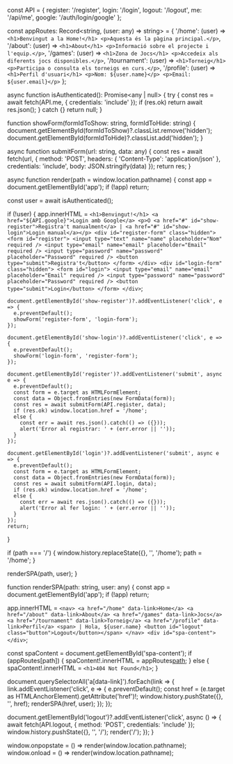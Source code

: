const API = {
  register: '/register',
  login: '/login',
  logout: '/logout',
  me: '/api/me',
  google: '/auth/login/google'
};

const appRoutes: Record<string, (user: any) => string> = {
  '/home': (user) => `
    <h1>Benvingut a la Home!</h1>
    <p>Aquesta és la pàgina principal.</p>
  `,
  '/about': (user) => `
    <h1>About</h1>
    <p>Informació sobre el projecte i l'equip.</p>
  `,
  '/games': (user) => `
    <h1>Zona de Jocs</h1>
    <p>Accedeix als diferents jocs disponibles.</p>
  `,
  '/tournament': (user) => `
    <h1>Torneig</h1>
    <p>Participa o consulta els torneigs en curs.</p>
  `,
  '/profile': (user) => `
    <h1>Perfil d'usuari</h1>
    <p>Nom: ${user.name}</p>
    <p>Email: ${user.email}</p>
  `
};

async function isAuthenticated(): Promise<any | null> {
  try {
    const res = await fetch(API.me, { credentials: 'include' });
    if (res.ok) return await res.json();
  } catch {}
  return null;
}

function showForm(formIdToShow: string, formIdToHide: string) {
  document.getElementById(formIdToShow)?.classList.remove('hidden');
  document.getElementById(formIdToHide)?.classList.add('hidden');
}

async function submitForm(url: string, data: any) {
  const res = await fetch(url, {
    method: 'POST',
    headers: { 'Content-Type': 'application/json' },
    credentials: 'include',
    body: JSON.stringify(data)
  });
  return res;
}

async function render(path = window.location.pathname) {
  const app = document.getElementById('app');
  if (!app) return;

  const user = await isAuthenticated();

  if (!user) {
    app.innerHTML = `
      <h1>Benvingut!</h1>
      <a href="${API.google}">Login amb Google</a>
      <p>O <a href="#" id="show-register">Registra't manualment</a> | <a href="#" id="show-login">Login manual</a></p>
      <div id="register-form" class="hidden">
        <form id="register">
          <input type="text" name="name" placeholder="Nom" required />
          <input type="email" name="email" placeholder="Email" required />
          <input type="password" name="password" placeholder="Password" required />
          <button type="submit">Registra't</button>
        </form>
      </div>
      <div id="login-form" class="hidden">
        <form id="login">
          <input type="email" name="email" placeholder="Email" required />
          <input type="password" name="password" placeholder="Password" required />
          <button type="submit">Login</button>
        </form>
      </div>
    `;

    document.getElementById('show-register')?.addEventListener('click', e => {
      e.preventDefault();
      showForm('register-form', 'login-form');
    });

    document.getElementById('show-login')?.addEventListener('click', e => {
      e.preventDefault();
      showForm('login-form', 'register-form');
    });

    document.getElementById('register')?.addEventListener('submit', async e => {
      e.preventDefault();
      const form = e.target as HTMLFormElement;
      const data = Object.fromEntries(new FormData(form));
      const res = await submitForm(API.register, data);
      if (res.ok) window.location.href = '/home';
      else {
        const err = await res.json().catch(() => ({}));
        alert('Error al registrar: ' + (err.error || ''));
      }
    });

    document.getElementById('login')?.addEventListener('submit', async e => {
      e.preventDefault();
      const form = e.target as HTMLFormElement;
      const data = Object.fromEntries(new FormData(form));
      const res = await submitForm(API.login, data);
      if (res.ok) window.location.href = '/home';
      else {
        const err = await res.json().catch(() => ({}));
        alert('Error al fer login: ' + (err.error || ''));
      }
    });
    return;
  }

  if (path === '/') {
    window.history.replaceState({}, '', '/home');
    path = '/home';
  }

  renderSPA(path, user);
}

function renderSPA(path: string, user: any) {
  const app = document.getElementById('app');
  if (!app) return;

  app.innerHTML = `
    <nav>
      <a href="/home" data-link>Home</a>
      <a href="/about" data-link>About</a>
      <a href="/games" data-link>Jocs</a>
      <a href="/tournament" data-link>Torneig</a>
      <a href="/profile" data-link>Perfil</a>
      <span> | Hola, ${user.name} <button id="logout" class="button">Logout</button></span>
    </nav>
    <div id="spa-content"></div>
  `;

  const spaContent = document.getElementById('spa-content');
  if (appRoutes[path]) {
    spaContent!.innerHTML = appRoutes[path](user);
  } else {
    spaContent!.innerHTML = `<h1>404 Not Found</h1>`;
  }

  document.querySelectorAll('a[data-link]').forEach(link => {
    link.addEventListener('click', e => {
      e.preventDefault();
      const href = (e.target as HTMLAnchorElement).getAttribute('href')!;
      window.history.pushState({}, '', href);
      renderSPA(href, user);
    });
  });

  document.getElementById('logout')?.addEventListener('click', async () => {
    await fetch(API.logout, { method: 'POST', credentials: 'include' });
    window.history.pushState({}, '', '/');
    render('/');
  });
}

window.onpopstate = () => render(window.location.pathname);
window.onload = () => render(window.location.pathname);